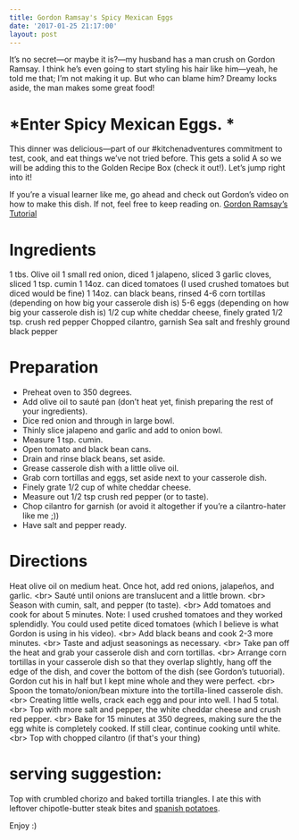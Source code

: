```yaml
---
title: Gordon Ramsay's Spicy Mexican Eggs
date: '2017-01-25 21:17:00'
layout: post
---
```

It’s no secret—or maybe it is?—my husband has a man crush on Gordon Ramsay. I think he’s even going to start styling his hair like him—yeah, he told me that; I’m not making it up. But who can blame him? Dreamy locks aside, the man makes some great food! 
# *Enter Spicy Mexican Eggs. *

This dinner was delicious—part of our #kitchenadventures commitment to test, cook, and eat things we’ve not tried before. This gets a solid A so we will be adding this to the Golden Recipe Box (check it out!). Let’s jump right into it!

If you’re a visual learner like me, go ahead and check out Gordon’s video on how to make this dish. If not, feel free to keep reading on. 
[Gordon Ramsay’s Tutorial](https://www.youtube.com/watch?v=RplHSEiNB7s&index=12&t=55s&list=PLYG-i702AehO_tnJqQZlj2Bpy1fHc6feP)

# Ingredients
1 tbs. Olive oil
1 small red onion, diced
1 jalapeno, sliced
3 garlic cloves, sliced
1 tsp. cumin
1 14oz. can diced tomatoes (I used crushed tomatoes but diced would be fine)
1 14oz. can black beans, rinsed
4-6 corn tortillas (depending on how big your casserole dish is)
5-6 eggs (depending on how big your casserole dish is)
1/2 cup white cheddar cheese, finely grated
1/2 tsp. crush red pepper
Chopped cilantro, garnish
Sea salt and freshly ground black pepper

# Preparation
- Preheat oven to 350 degrees. 
- Add olive oil to sauté pan (don’t heat yet, finish preparing the rest of your ingredients).  
- Dice red onion and through in large bowl. 
- Thinly slice jalapeno and garlic and add to onion bowl. 
- Measure 1 tsp. cumin. 
- Open tomato and black bean cans. 
- Drain and rinse black beans, set aside.
- Grease casserole dish with a little olive oil.  
- Grab corn tortillas and eggs, set aside next to your casserole dish. 
- Finely grate 1/2 cup of white cheddar cheese. 
- Measure out 1/2 tsp crush red pepper (or to taste). 
- Chop cilantro for garnish (or avoid it altogether if you’re a cilantro-hater like me ;))
- Have salt and pepper ready. 

# Directions
Heat olive oil on medium heat. Once hot, add red onions, jalapeños, and garlic. 
\<br\> Sauté until onions are translucent and a little brown. 
\<br\> Season with cumin, salt, and pepper (to taste). 
\<br\> Add tomatoes and cook for about 5 minutes. Note: I used crushed tomatoes and they worked splendidly. You could used petite diced tomatoes (which I believe is what Gordon is using in his video). 
\<br\> Add black beans and cook 2-3 more minutes. 
\<br\> Taste and adjust seasonings as necessary. 
\<br\> Take pan off the heat and grab your casserole dish and corn tortillas. 
\<br\> Arrange corn tortillas in your casserole dish so that they overlap slightly, hang off the edge of the dish, and cover the bottom of the dish (see Gordon’s tutuorial). Gordon cut his in half but I kept mine whole and they were perfect. 
\<br\> Spoon the tomato/onion/bean mixture into the tortilla-lined casserole dish. 
\<br\> Creating little wells, crack each egg and pour into well. I had 5 total. 
\<br\> Top with more salt and pepper, the white cheddar cheese and crush red pepper. 
\<br\> Bake for 15 minutes at 350 degrees, making sure the the egg white is completely cooked. If still clear, continue cooking until white. 
\<br\> Top with chopped cilantro (if that's your thing)


# serving suggestion: 

Top with crumbled chorizo and baked tortilla triangles. I ate this with leftover chipotle-butter steak bites and [spanish potatoes](http://bethanygearee.com/2017/01/20/spanish-breakfast-bibimbap.html). 

Enjoy :)